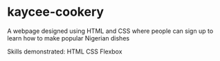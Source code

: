 # kaycee-cookery
A webpage designed using HTML and CSS where people can sign up to learn how to make popular Nigerian dishes 


Skills demonstrated:
HTML
CSS
Flexbox